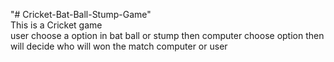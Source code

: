 "# Cricket-Bat-Ball-Stump-Game" 
<br>
This is a Cricket game
<br>
user choose a option in bat ball or stump then computer choose option then will decide who will won the match computer or user 
